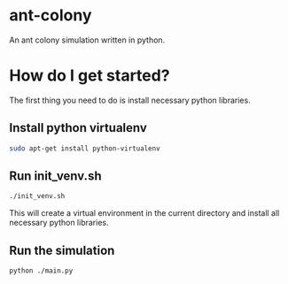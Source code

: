 # ant-colony
An ant colony simulation written in python.

# How do I get started?
The first thing you need to do is install necessary python libraries.

## Install python virtualenv
```bash
sudo apt-get install python-virtualenv
```

## Run init_venv.sh
```bash
./init_venv.sh
```
This will create a virtual environment in the current directory and install all necessary python libraries.

## Run the simulation
```bash
python ./main.py
```
